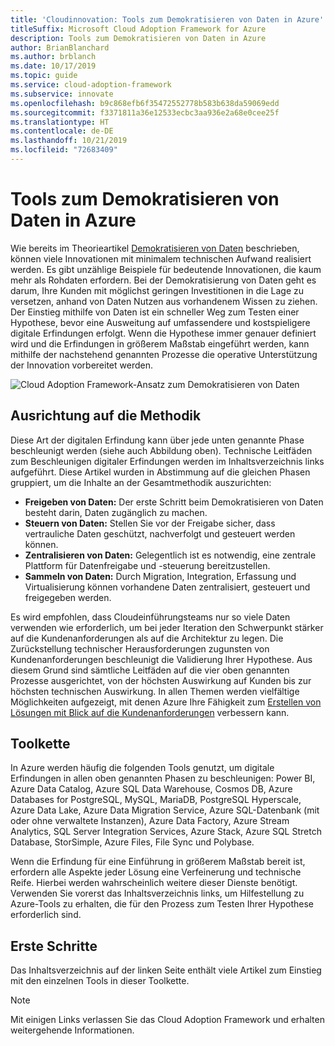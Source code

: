 ```yaml
---
title: 'Cloudinnovation: Tools zum Demokratisieren von Daten in Azure'
titleSuffix: Microsoft Cloud Adoption Framework for Azure
description: Tools zum Demokratisieren von Daten in Azure
author: BrianBlanchard
ms.author: brblanch
ms.date: 10/17/2019
ms.topic: guide
ms.service: cloud-adoption-framework
ms.subservice: innovate
ms.openlocfilehash: b9c868efb6f35472552778b583b638da59069edd
ms.sourcegitcommit: f3371811a36e12533ecbc3aa936e2a68e0cee25f
ms.translationtype: HT
ms.contentlocale: de-DE
ms.lasthandoff: 10/21/2019
ms.locfileid: "72683409"
---
```

# <a name="tools-to-democratize-data-in-azure"></a>Tools zum Demokratisieren von Daten in Azure

Wie bereits im Theorieartikel [Demokratisieren von Daten](../considerations/data.md) beschrieben, können viele Innovationen mit minimalem technischen Aufwand realisiert werden. Es gibt unzählige Beispiele für bedeutende Innovationen, die kaum mehr als Rohdaten erfordern. Bei der Demokratisierung von Daten geht es darum, Ihre Kunden mit möglichst geringen Investitionen in die Lage zu versetzen, anhand von Daten Nutzen aus vorhandenem Wissen zu ziehen. Der Einstieg mithilfe von Daten ist ein schneller Weg zum Testen einer Hypothese, bevor eine Ausweitung auf umfassendere und kostspieligere digitale Erfindungen erfolgt. Wenn die Hypothese immer genauer definiert wird und die Erfindungen in größerem Maßstab eingeführt werden, kann mithilfe der nachstehend genannten Prozesse die operative Unterstützung der Innovation vorbereitet werden.

![Cloud Adoption Framework-Ansatz zum Demokratisieren von Daten](../../_images/innovate/democratize-data.png)

## <a name="alignment-to-the-methodology"></a>Ausrichtung auf die Methodik

Diese Art der digitalen Erfindung kann über jede unten genannte Phase beschleunigt werden (siehe auch Abbildung oben). Technische Leitfäden zum Beschleunigen digitaler Erfindungen werden im Inhaltsverzeichnis links aufgeführt. Diese Artikel wurden in Abstimmung auf die gleichen Phasen gruppiert, um die Inhalte an der Gesamtmethodik auszurichten:

- **Freigeben von Daten:** Der erste Schritt beim Demokratisieren von Daten besteht darin, Daten zugänglich zu machen.
- **Steuern von Daten:** Stellen Sie vor der Freigabe sicher, dass vertrauliche Daten geschützt, nachverfolgt und gesteuert werden können.
- **Zentralisieren von Daten:** Gelegentlich ist es notwendig, eine zentrale Plattform für Datenfreigabe und -steuerung bereitzustellen.
- **Sammeln von Daten:** Durch Migration, Integration, Erfassung und Virtualisierung können vorhandene Daten zentralisiert, gesteuert und freigegeben werden.

Es wird empfohlen, dass Cloudeinführungsteams nur so viele Daten verwenden wie erforderlich, um bei jeder Iteration den Schwerpunkt stärker auf die Kundenanforderungen als auf die Architektur zu legen. Die Zurückstellung technischer Herausforderungen zugunsten von Kundenanforderungen beschleunigt die Validierung Ihrer Hypothese. Aus diesem Grund sind sämtliche Leitfäden auf die vier oben genannten Prozesse ausgerichtet, von der höchsten Auswirkung auf Kunden bis zur höchsten technischen Auswirkung. In allen Themen werden vielfältige Möglichkeiten aufgezeigt, mit denen Azure Ihre Fähigkeit zum [Erstellen von Lösungen mit Blick auf die Kundenanforderungen](../considerations/build.md) verbessern kann.

## <a name="toolchain"></a>Toolkette

In Azure werden häufig die folgenden Tools genutzt, um digitale Erfindungen in allen oben genannten Phasen zu beschleunigen: Power BI, Azure Data Catalog, Azure SQL Data Warehouse, Cosmos DB, Azure Databases for PostgreSQL, MySQL, MariaDB, PostgreSQL Hyperscale, Azure Data Lake, Azure Data Migration Service, Azure SQL-Datenbank (mit oder ohne verwaltete Instanzen), Azure Data Factory, Azure Stream Analytics, SQL Server Integration Services, Azure Stack, Azure SQL Stretch Database, StorSimple, Azure Files, File Sync und Polybase.

Wenn die Erfindung für eine Einführung in größerem Maßstab bereit ist, erfordern alle Aspekte jeder Lösung eine Verfeinerung und technische Reife. Hierbei werden wahrscheinlich weitere dieser Dienste benötigt. Verwenden Sie vorerst das Inhaltsverzeichnis links, um Hilfestellung zu Azure-Tools zu erhalten, die für den Prozess zum Testen Ihrer Hypothese erforderlich sind.

## <a name="get-started"></a>Erste Schritte

Das Inhaltsverzeichnis auf der linken Seite enthält viele Artikel zum Einstieg mit den einzelnen Tools in dieser Toolkette.

> [!NOTE]
> Mit einigen Links verlassen Sie das Cloud Adoption Framework und erhalten weitergehende Informationen.
